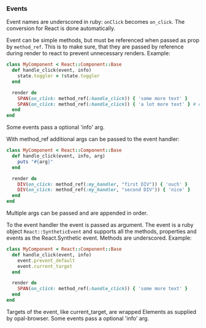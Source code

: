 ### Events
Event names are underscored in ruby: `onClick` becomes `on_click`. The conversion for React is done automatically.

Event can be simple methods, but must be referenced when passed as prop by `method_ref`. This is to make sure,
that they are passed by reference during render to react to prevent unnecessary renders. Example:
```ruby
class MyComponent < React::Component::Base
  def handle_click(event, info)
    state.toggler = !state.toggler
  end

  render do
    SPAN(on_click: method_ref(:handle_click)) { 'some more text' }
    SPAN(on_click: method_ref(:handle_click)) { 'a lot more text' } # event handlers can be reused
  end
end
```
Some events pass a optional 'info' arg.

With method_ref additional args can be passed to the event handler:
```ruby
class MyComponent < React::Component::Base
  def handle_click(event, info, arg)
    puts "#{arg}"
  end

  render do
    DIV(on_click: method_ref(:my_handler, "first DIV")) { 'ouch' }
    DIV(on_click: method_ref(:my_handler, "second DIV")) { 'nice' }
  end
end
```
Multiple args can be passed and are appended in order.

To the event handler the event is passed as argument. The event is a ruby object `React::SyntheticEvent` and supports all the methods, properties
and events as the React.Synthetic event. Methods are underscored. Example:
```ruby
class MyComponent < React::Component::Base
  def handle_click(event, info)
    event.prevent_default
    event.current_target
  end

  render do
    SPAN(on_click: method_ref(:handle_click)) { 'some more text' }
  end
end
```
Targets of the event, like current_target, are wrapped Elements as supplied by opal-browser.
Some events pass a optional 'info' arg.
